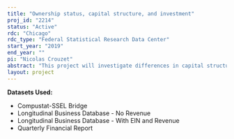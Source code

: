 ```yaml
---
title: "Ownership status, capital structure, and investment"
proj_id: "2214"
status: "Active"
rdc: "Chicago"
rdc_type: "Federal Statistical Research Data Center"
start_year: "2019"
end_year: ""
pi: "Nicolas Crouzet"
abstract: "This project will investigate differences in capital structure, investment rates, and rates of return between publicly traded and privately held firms. A long literature in corporate finance has studied the connection between firm ownership, capital structure, and investment. Going public helps firms diversify their funding sources, relaxing financial constraints (Pagano, Panetta, and Zingales 1998). On the other hand, going public increases separation between ownership and control possibly worsening agency problems (Jensen and Meckling 1976). However, evidence on the importance of these mechanisms, and on the net benefits of public ownership, is limited. This is because it is difficult to observe capital structure and investment decisions of private firms. Quantifying the benefits of going public has become a more pressing question in recent years since the number of publicly traded US corporations has declined substantially since the early 2000’s (Doidge, Karolyi, and Stulz 2017). Our goal in this project is to use data from the Quarterly Financial Report to provide extensive, long-run evidence on average differences in investment and capital structure between private and public firms, on the consequences of going public, and on the contribution of changes in ownership composition to trends in aggregate investment and returns to capital."
layout: project
---
```


**Datasets Used:**

  - Compustat-SSEL Bridge 
  - Longitudinal Business Database - No Revenue 
  - Longitudinal Business Database - With EIN and Revenue 
  - Quarterly Financial Report 

